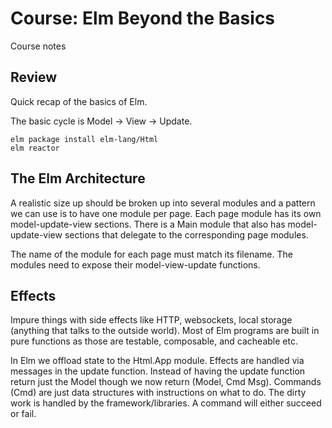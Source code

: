 # Course: Elm Beyond the Basics

Course notes

## Review

Quick recap of the basics of Elm.

The basic cycle is Model -> View -> Update.

```
elm package install elm-lang/Html
elm reactor
```

## The Elm Architecture

A realistic size up should be broken up into several modules and a pattern we
can use is to have one module per page. Each page module has its own
model-update-view sections. There is a Main module that also has model-update-view
sections that delegate to the corresponding page modules.

The name of the module for each page must match its filename. The modules need to expose their
model-view-update functions.

## Effects

Impure things with side effects like HTTP, websockets, local storage (anything that talks to the outside world). Most of Elm programs are built in pure functions as those are testable, composable, and cacheable etc.

In Elm we offload state to the Html.App module. Effects are handled via messages in the update function. Instead of having the update function return just the Model though we now return (Model, Cmd Msg). Commands (Cmd) are just data structures with instructions on what to do. The dirty work is handled by the framework/libraries. A command will either succeed or fail.
